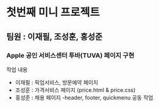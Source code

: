# 첫번째 미니 프로젝트

## 팀원 : 이재필, 조성훈, 홍성준

### Apple 공인 서비스센터 투바(TUVA) 페이지 구현

작업 내용
- 이재필 : 픽업서비스, 방문예약 페이지
- 조성훈 : 가격서비스 페이지 (price.html & price.css)
- 홍성준 : 채용 페이지
-header, footer, quickmenu 공동 작업
